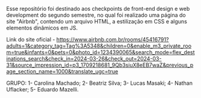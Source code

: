 Esse repositório foi destinado aos checkpoints de front-end design e web development do segundo semestre, no qual foi realizado uma página do site "Airbnb",
contendo um arquivo HTML, a estilização em CSS e alguns elementos dinâmicos em JS.
    
Link do site oficial - https://www.airbnb.com.br/rooms/45416791?adults=1&category_tag=Tag%3A5348&children=0&enable_m3_private_room=true&infants=0&pets=0&photo_id=1234390065&search_mode=flex_destinations_search&check_in=2024-03-26&check_out=2024-03-31&source_impression_id=p3_1709218681_9Qb3siuX8eEB7waZ&previous_page_section_name=1000&translate_ugc=true

GRUPO:
1- Carolina Machado;
2- Beatriz Silva;
3- Lucas Masaki;
4- Nathan Uflacker;
5- Eduardo Mazelli.
